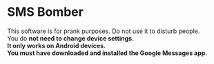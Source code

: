 # SMS Bomber

This software is for prank purposes. Do not use it to disturb people.
<br>
You do <b>not need to change<b/> device settings.
<br>
It only works on Android devices.
<br>
You must have downloaded and installed the Google Messages app.
